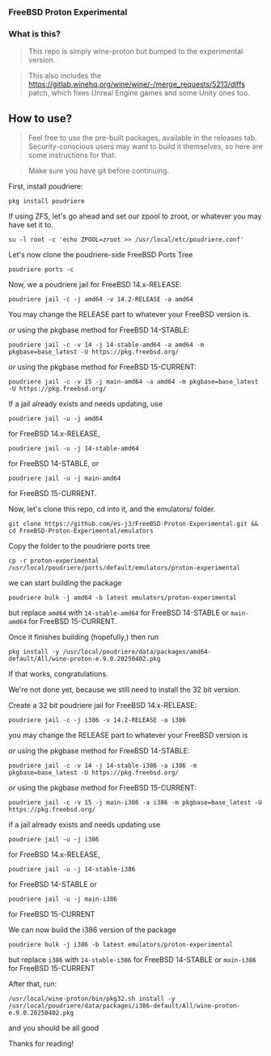 ### FreeBSD Proton Experimental

### What is this?
> This repo is simply wine-proton but bumped to the experimental version.

> This also includes the https://gitlab.winehq.org/wine/wine/-/merge_requests/5213/diffs patch, which fixes Unreal Engine games and some Unity ones too.

## How to use?
> Feel free to use the pre-built packages, available in the releases tab. Security-conscious users may want to build it themselves, so here are some instructions for that:

> Make sure you have git before continuing.

First, install poudriere:
```
pkg install poudriere
```

If using ZFS, let's go ahead and set our zpool to zroot, or whatever you may have set it to.
```
su -l root -c 'echo ZPOOL=zroot >> /usr/local/etc/poudriere.conf'
```

Let's now clone the poudriere-side FreeBSD Ports Tree
```
poudriere ports -c
```

Now, we a poudriere jail for FreeBSD 14.x-RELEASE: 
```
poudriere jail -c -j amd64 -v 14.2-RELEASE -a amd64
```
You may change the RELEASE part to whatever your FreeBSD version is.

*or* using the pkgbase method for FreeBSD 14-STABLE: 
```
poudriere jail -c -v 14 -j 14-stable-amd64 -a amd64 -m pkgbase=base_latest -U https://pkg.freebsd.org/
```

*or* using the pkgbase method for FreeBSD 15-CURRENT: 
```
poudriere jail -c -v 15 -j main-amd64 -a amd64 -m pkgbase=base_latest -U https://pkg.freebsd.org/
```

If a jail already exists and needs updating, use 
```
poudriere jail -u -j amd64
``` 
for FreeBSD 14.x-RELEASE, 
```
poudriere jail -u -j 14-stable-amd64
``` 
for FreeBSD 14-STABLE, or 
```
poudriere jail -u -j main-amd64
``` 
for FreeBSD 15-CURRENT.

Now, let's clone this repo, cd into it, and the emulators/ folder.
```
git clone https://github.com/es-j3/FreeBSD-Proton-Experimental.git && cd FreeBSD-Proton-Experimental/emulators
``` 

Copy the folder to the poudriere ports tree 
```
cp -r proton-experimental /usr/local/poudriere/ports/default/emulators/proton-experimental
``` 

we can start building the package 
```
poudriere bulk -j amd64 -b latest emulators/proton-experimental
``` 
but replace ```amd64``` with ```14-stable-amd64``` for FreeBSD 14-STABLE or ```main-amd64``` for FreeBSD 15-CURRENT.

Once it finishes building (hopefully,) then run 
```
pkg install -y /usr/local/poudriere/data/packages/amd64-default/All/wine-proton-e.9.0.20250402.pkg
``` 
If that works, congratulations. 

We're not done yet, because we still need to install the 32 bit version.

Create a 32 bit poudriere jail for FreeBSD 14.x-RELEASE: 
```
poudriere jail -c -j i386 -v 14.2-RELEASE -a i386
``` 
you may change the RELEASE part to whatever your FreeBSD version is

*or* using the pkgbase method for FreeBSD 14-STABLE: 
```
poudriere jail -c -v 14 -j 14-stable-i386 -a i386 -m pkgbase=base_latest -U https://pkg.freebsd.org/
```

*or* using the pkgbase method for FreeBSD 15-CURRENT: 
```
poudriere jail -c -v 15 -j main-i386 -a i386 -m pkgbase=base_latest -U https://pkg.freebsd.org/
```

if a jail already exists and needs updating use 
```
poudriere jail -u -j i386
``` 
for FreeBSD 14.x-RELEASE, 
```
poudriere jail -u -j 14-stable-i386
``` 
for FreeBSD 14-STABLE or 
```
poudriere jail -u -j main-i386
``` 
for FreeBSD 15-CURRENT

We can now build the i386 version of the package 
```
poudriere bulk -j i386 -b latest emulators/proton-experimental
``` 
but replace ```i386``` with ```14-stable-i386``` for FreeBSD 14-STABLE or ```main-i386``` for FreeBSD 15-CURRENT

After that, run: 
```
/usr/local/wine-proton/bin/pkg32.sh install -y /usr/local/poudriere/data/packages/i386-default/All/wine-proton-e.9.0.20250402.pkg
``` 
and you should be all good

Thanks for reading!

